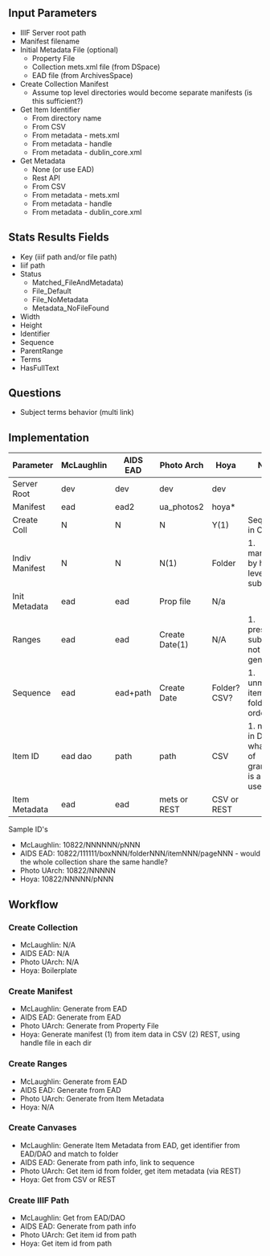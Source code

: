 ## Input Parameters
- IIIF Server root path
- Manifest filename
- Initial Metadata File (optional)
  - Property File
  - Collection mets.xml file (from DSpace)
  - EAD file (from ArchivesSpace)
- Create Collection Manifest
  - Assume top level directories would become separate manifests (is this sufficient?)
- Get Item Identifier
  - From directory name
  - From CSV
  - From metadata - mets.xml
  - From metadata - handle
  - From metadata - dublin_core.xml
- Get Metadata
  - None (or use EAD)
  - Rest API
  - From CSV
  - From metadata - mets.xml
  - From metadata - handle
  - From metadata - dublin_core.xml
  
## Stats Results Fields

- Key (iiif path and/or file path)
- Iiif path
- Status
  - Matched_FileAndMetadata)
  - File_Default
  - File_NoMetadata
  - Metadata_NoFileFound
- Width
- Height
- Identifier
- Sequence
- ParentRange
- Terms
- HasFullText

## Questions
- Subject terms behavior (multi link)

## Implementation

Parameter     | McLaughlin | AIDS EAD   | Photo Arch     | Hoya         | Notes
------------- | ---------- | ---------- | -------------- | ------------ | ------------------- 
Server Root   | dev        | dev        | dev            | dev          |
Manifest      | ead        | ead2       | ua_photos2     | hoya*        |
Create Coll   | N          | N          | N              | Y(1)         | Sequenced in CSV
Indiv Manifest| N          | N          | N(1)           | Folder       | 1. manifests by high level subject?
Init Metadata | ead        | ead        | Prop file      | N/a          |
Ranges        | ead        | ead        | Create Date(1) | N/A          | 1. presumes subj index not generated
Sequence      | ead        | ead+path   | Create Date    | Folder? CSV? | 1. unmapped items in folder order
Item ID       | ead dao    | path       | path           | CSV          | 1. not yet in DG - at what level of granularity is a handle used?
Item Metadata | ead        | ead        | mets or REST   | CSV or REST  |


Sample ID's
- McLaughlin:  10822/NNNNNN/pNNN
- AIDS EAD:    10822/111111/boxNNN/folderNNN/itemNNN/pageNNN - would the whole collection share the same handle?
- Photo UArch: 10822/NNNNN
- Hoya:        10822/NNNNN/pNNN

## Workflow

### Create Collection
- McLaughlin:  N/A
- AIDS EAD:    N/A
- Photo UArch: N/A
- Hoya:        Boilerplate

### Create Manifest
- McLaughlin:  Generate from EAD
- AIDS EAD:    Generate from EAD
- Photo UArch: Generate from Property File
- Hoya:        Generate manifest (1) from item data in CSV (2) REST, using handle file in each dir 

### Create Ranges
- McLaughlin:  Generate from EAD
- AIDS EAD:    Generate from EAD
- Photo UArch: Generate from Item Metadata
- Hoya:        N/A

### Create Canvases
- McLaughlin:  Generate Item Metadata from EAD, get identifier from EAD/DAO and match to folder
- AIDS EAD:    Generate from path info, link to sequence
- Photo UArch: Get item id from folder, get item metadata (via REST)
- Hoya:        Get from CSV or REST

### Create IIIF Path
- McLaughlin:  Get from EAD/DAO
- AIDS EAD:    Generate from path info
- Photo UArch: Get item id from path
- Hoya:        Get item id from path

